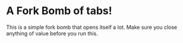 # A Fork Bomb of tabs!
This is a simple fork bomb that opens itself a lot. Make sure you close anything of value before you run this.
